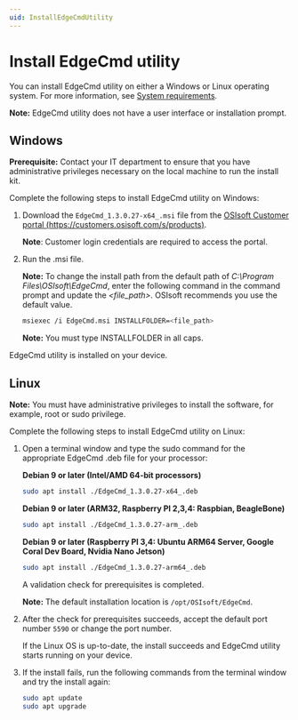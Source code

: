 ```yaml
---
uid: InstallEdgeCmdUtility
---
```


# Install EdgeCmd utility

You can install EdgeCmd utility on either a Windows or Linux operating system. For more information, see [System requirements](xref:SystemRequirements).

**Note:** EdgeCmd utility does not have a user interface or installation prompt.

## Windows

**Prerequisite:** Contact your IT department to ensure that you have administrative privileges necessary on the local machine to run the install kit.

Complete the following steps to install EdgeCmd utility on Windows:

1. Download the `EdgeCmd_1.3.0.27-x64_.msi` file from the [OSIsoft Customer portal (https://customers.osisoft.com/s/products)](https://customers.osisoft.com/s/products).

    **Note**: Customer login credentials are required to access the portal.

2. Run the .msi file.

   **Note:** To change the install path from the default path of *C:\Program Files\OSIsoft\EdgeCmd*, enter the following command in the command prompt and update the *<file_path>*. OSIsoft recommends you use the default value.

    ```bash
    msiexec /i EdgeCmd.msi INSTALLFOLDER=<file_path>
    ```

   **Note:** You must type INSTALLFOLDER in all caps.

EdgeCmd utility is installed on your device.

## Linux

**Note:** You must have administrative privileges to install the software, for example, root or sudo privilege.

Complete the following steps to install EdgeCmd utility on Linux:

1. Open a terminal window and type the sudo command for the appropriate EdgeCmd .deb file for your processor:

    **Debian 9 or later (Intel/AMD 64-bit processors)**

    ```bash
    sudo apt install ./EdgeCmd_1.3.0.27-x64_.deb
    ```

    **Debian 9 or later (ARM32, Raspberry PI 2,3,4: Raspbian, BeagleBone)**

    ```bash
    sudo apt install ./EdgeCmd_1.3.0.27-arm_.deb
    ```

    **Debian 9 or later (Raspberry PI 3,4: Ubuntu ARM64 Server, Google Coral Dev Board, Nvidia Nano Jetson)**

    ```bash
    sudo apt install ./EdgeCmd_1.3.0.27-arm64_.deb
    ```

    A validation check for prerequisites is completed.

    **Note:** The default installation location is `/opt/OSIsoft/EdgeCmd`.

2. After the check for prerequisites succeeds, accept the default port number `5590` or change the port number.

    If the Linux OS is up-to-date, the install succeeds and EdgeCmd utility starts running on your device.

3. If the install fails, run the following commands from the terminal window and try the install again:

    ```bash
    sudo apt update
    sudo apt upgrade
    ```
